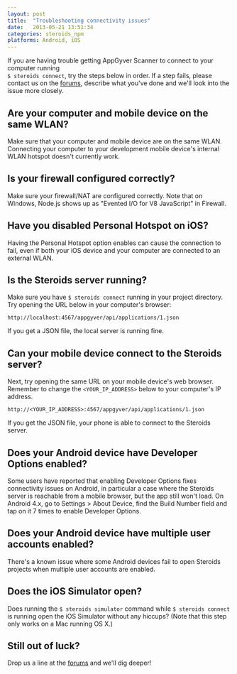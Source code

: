 ```yaml
---
layout: post
title:  "Troubleshooting connectivity issues"
date:   2013-05-21 13:51:34
categories: steroids_npm
platforms: Android, iOS
---
```


If you are having trouble getting AppGyver Scanner to connect to your computer running<br>`$ steroids connect`, try the steps below in order. If a step fails, please contact us on the [forums][forums], describe what you've done and we'll look into the issue more closely.

## Are your computer and mobile device on the same WLAN?

Make sure that your computer and mobile device are on the same WLAN. Connecting your computer to your development mobile device's internal WLAN hotspot doesn't currently work.

## Is your firewall configured correctly?

Make sure your firewall/NAT are configured correctly. Note that on Windows, Node.js shows up as "Evented I/O for V8 JavaScript" in Firewall.

## Have you disabled Personal Hotspot on iOS?

Having the Personal Hotspot option enables can cause the connection to fail, even if both your iOS device and your computer are connected to an external WLAN.

## Is the Steroids server running?

Make sure you have `$ steroids connect` running in your project directory. Try opening the URL below in your computer's browser:

```
http://localhost:4567/appgyver/api/applications/1.json
```

If you get a JSON file, the local server is running fine.

## Can your mobile device connect to the Steroids server?

Next, try opening the same URL on your mobile device's web browser. Remember to change the `<YOUR_IP_ADDRESS>` below to your computer's IP address.

```
http://<YOUR_IP_ADDRESS>:4567/appgyver/api/applications/1.json
```

If you get the JSON file, your phone is able to connect to the Steroids server.

## Does your Android device have Developer Options enabled?

Some users have reported that enabling Developer Options fixes connectivity issues on Android, in particular a case where the Steroids server is reachable from a mobile browser, but the app still won't load. On Android 4.x, go to Settings > About Device, find the Build Number field and tap on it 7 times to enable Developer Options.

## Does your Android device have multiple user accounts enabled?

There's a known issue where some Android devices fail to open Steroids projects when multiple user accounts are enabled.

## Does the iOS Simulator open?

Does running the `$ steroids simulator` command while `$ steroids connect` is running open the iOS Simulator without any hiccups? (Note that this step only works on a Mac running OS X.)

## Still out of luck?

Drop us a line at the [forums][forums] and we'll dig deeper!

[forums]: http://forums.appgyver.com
